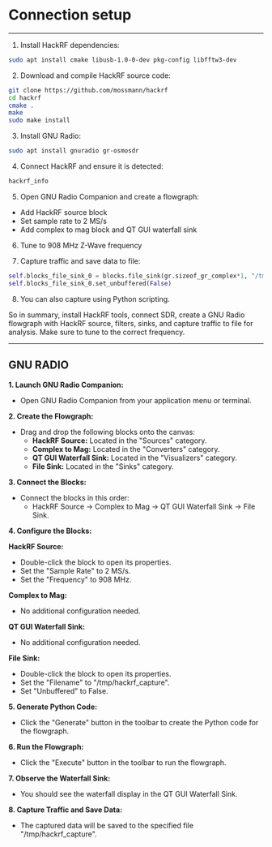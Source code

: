# Connection setup
---
1. Install HackRF dependencies:

```bash
sudo apt install cmake libusb-1.0-0-dev pkg-config libfftw3-dev
```

2. Download and compile HackRF source code: 

```bash
git clone https://github.com/mossmann/hackrf
cd hackrf
cmake . 
make
sudo make install
```

3. Install GNU Radio:

```bash
sudo apt install gnuradio gr-osmosdr
```

4. Connect HackRF and ensure it is detected:

```bash  
hackrf_info
```

5. Open GNU Radio Companion and create a flowgraph:

- Add HackRF source block 
- Set sample rate to 2 MS/s
- Add complex to mag block and QT GUI waterfall sink

6. Tune to 908 MHz Z-Wave frequency 

7. Capture traffic and save data to file:

```python
self.blocks_file_sink_0 = blocks.file_sink(gr.sizeof_gr_complex*1, "/tmp/hackrf_capture", False) 
self.blocks_file_sink_0.set_unbuffered(False)
```

8. You can also capture using Python scripting.

So in summary, install HackRF tools, connect SDR, create a GNU Radio flowgraph with HackRF source, filters, sinks, and capture traffic to file for analysis. Make sure to tune to the correct frequency.

---
## GNU RADIO

**1. Launch GNU Radio Companion:**

- Open GNU Radio Companion from your application menu or terminal.

**2. Create the Flowgraph:**

- Drag and drop the following blocks onto the canvas:
    - **HackRF Source:** Located in the "Sources" category.
    - **Complex to Mag:** Located in the "Converters" category.
    - **QT GUI Waterfall Sink:** Located in the "Visualizers" category.
    - **File Sink:** Located in the "Sinks" category.

**3. Connect the Blocks:**

- Connect the blocks in this order:
    - HackRF Source -> Complex to Mag -> QT GUI Waterfall Sink -> File Sink.

**4. Configure the Blocks:**

**HackRF Source:**
- Double-click the block to open its properties.
- Set the "Sample Rate" to 2 MS/s.
- Set the "Frequency" to 908 MHz.

**Complex to Mag:**
- No additional configuration needed.

**QT GUI Waterfall Sink:**
- No additional configuration needed.

**File Sink:**
- Double-click the block to open its properties.
- Set the "Filename" to "/tmp/hackrf_capture".
- Set "Unbuffered" to False.

**5. Generate Python Code:**

- Click the "Generate" button in the toolbar to create the Python code for the flowgraph.

**6. Run the Flowgraph:**

- Click the "Execute" button in the toolbar to run the flowgraph.

**7. Observe the Waterfall Sink:**

- You should see the waterfall display in the QT GUI Waterfall Sink.

**8. Capture Traffic and Save Data:**

- The captured data will be saved to the specified file "/tmp/hackrf_capture".

